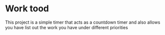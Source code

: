 # Work tood
This project is a simple timer that acts as a countdown timer and also allows you have list out the work you have under different priorities

